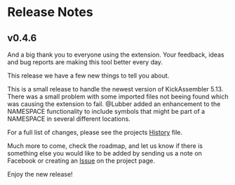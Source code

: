 # Release Notes
## v0.4.6

And a big thank you to everyone using the extension. Your feedback, ideas and bug reports are making this tool better every day.

This release we have a few new things to tell you about. 

This is a small release to handle the newest version of KickAssembler 5.13. There was a small problem with some imported files not beeing found which was causing the extension to fail. @Lubber added an enhancement to the NAMESPACE functionality to include symbols that might be part of a NAMESPACE in several different locations.

For a full list of changes, please see the projects [History](HISTORY.md) file.

Much more to come, check the roadmap, and let us know if there is something else you would like to be added by sending us a note on Facebook or creating an [Issue](https://gitlab.com/retro-coder/commodore/kick-assembler-vscode-ext/issues) on the project page.

Enjoy the new release!
